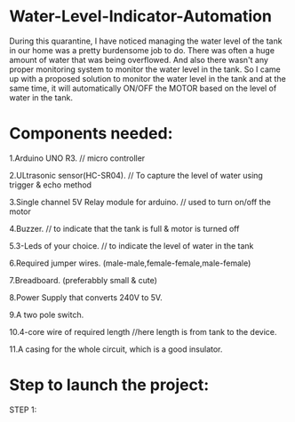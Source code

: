 # Water-Level-Indicator-Automation

During this quarantine, I have noticed managing the water level of the tank in our home was a pretty burdensome job to do. There was often a huge amount of water that was being overflowed. And also there wasn't any proper monitoring system to monitor the water level in the tank. So I came up with a proposed solution to monitor the water level in the tank and at the same time, it will automatically ON/OFF the MOTOR based on the level of water in the tank. 

# Components needed:
1.Arduino UNO R3. // micro controller  

2.ULtrasonic sensor(HC-SR04). // To capture the level of water using trigger & echo method

3.Single channel 5V Relay module for arduino. // used to turn on/off the motor 

4.Buzzer. // to indicate that the tank is full & motor is turned off

5.3-Leds of your choice. // to indicate the level of water in the tank

6.Required jumper wires. (male-male,female-female,male-female)

7.Breadboard. (preferabbly small & cute)

8.Power Supply that converts 240V to 5V.

9.A two pole switch. 

10.4-core wire of required length //here length is from tank to the device.

11.A casing for the whole circuit, which is a good insulator.

# Step to launch the project:

STEP 1: 
